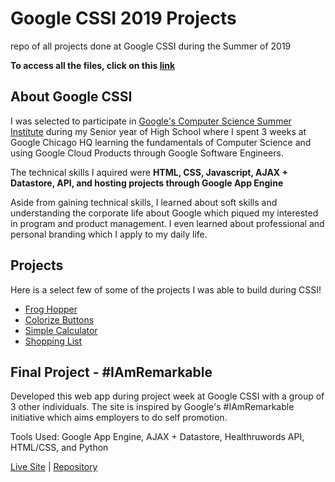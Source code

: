 # Google CSSI 2019 Projects
repo of all projects done at Google CSSI during the Summer of 2019

**To access all the files, click on this [link](https://repl.it/repls/folder/CSSI)**

## About Google CSSI
I was selected to participate in [Google's Computer Science Summer Institute](https://buildyourfuture.withgoogle.com/programs/computer-science-summer-institute/) during my Senior year of High School where I spent 3 weeks at Google Chicago HQ learning the fundamentals of Computer Science and using Google Cloud Products through Google Software Engineers.

The technical skills I aquired were **HTML, CSS, Javascript, AJAX + Datastore, API, and hosting projects through Google App Engine**

Aside from gaining technical skills, I learned about soft skills and understanding the corporate life about Google which piqued my interested in program and product management. I even learned about professional and personal branding which I apply to my daily life.

## Projects 
Here is a select few of some of the projects I was able to build during CSSI!
* [Frog Hopper](https://froggerhopperjs--mpara0.repl.co/)
* [Colorize Buttons](https://colorizejs--mpara0.repl.co/)
* [Simple Calculator](https://repl.it/@mpara0/testingJSBoxes#index.html)
* [Shopping List](https://repl.it/@mpara0/Shopping-List-JS#index.html)

## Final Project - #IAmRemarkable
Developed this web app during project week at Google CSSI with a group of 3 other individuals. The site is inspired by Google's #IAmRemarkable initiative which aims employers to do self promotion.

Tools Used: Google App Engine, AJAX + Datastore, Healthruwords API, HTML/CSS, and Python

[Live Site](http://i-am-remarkable-because.appspot.com/) | [Repository](https://github.com/mpara0/RemarkableBecause)


